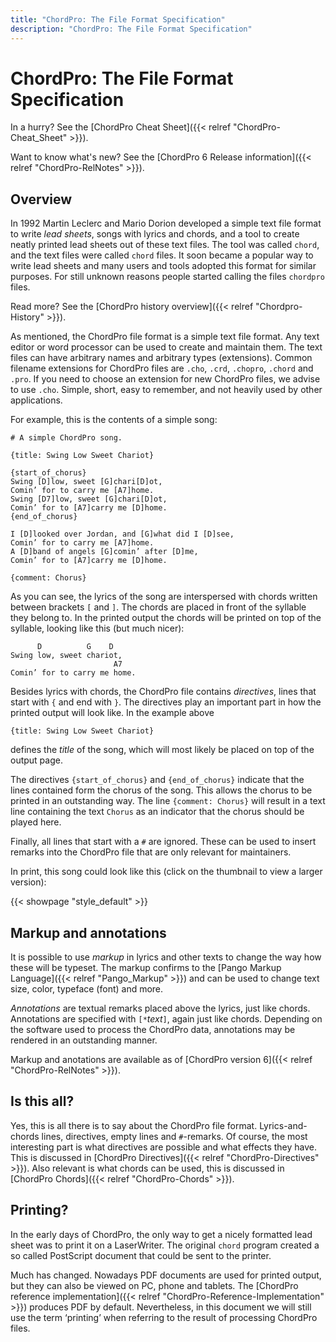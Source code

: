 ```yaml
---
title: "ChordPro: The File Format Specification"
description: "ChordPro: The File Format Specification"
---
```


# ChordPro: The File Format Specification

In a hurry? See the
[ChordPro Cheat Sheet]({{< relref "ChordPro-Cheat_Sheet" >}}).

Want to know what's new? See the
[ChordPro 6 Release information]({{< relref "ChordPro-RelNotes" >}}).

## Overview

In 1992 Martin Leclerc and Mario Dorion developed a simple text file format to write _lead sheets_, songs with lyrics and chords, and a tool to create neatly printed lead sheets out of these text files. The tool was called `chord`, and the text files were called `chord` files. It soon became a popular way to write lead sheets and many users and tools adopted this format for similar purposes. For still unknown reasons people started calling the files `chordpro` files.

Read more? See the [ChordPro history overview]({{< relref
"Chordpro-History" >}}).

As mentioned, the ChordPro file format is a simple text file format. Any text editor or word processor can be used to create and maintain them. The text files can have arbitrary names and arbitrary types (extensions). Common filename extensions for ChordPro files are `.cho`, `.crd`, `.chopro`, `.chord` and `.pro`. If you need to choose an extension for new ChordPro files, we advise to use `.cho`. Simple, short, easy to remember, and not heavily used by other applications.

For example, this is the contents of a simple song:

    # A simple ChordPro song.

    {title: Swing Low Sweet Chariot}

    {start_of_chorus}
    Swing [D]low, sweet [G]chari[D]ot,
    Comin’ for to carry me [A7]home.
    Swing [D7]low, sweet [G]chari[D]ot,
    Comin’ for to [A7]carry me [D]home.
    {end_of_chorus}

    I [D]looked over Jordan, and [G]what did I [D]see,
    Comin’ for to carry me [A7]home.
    A [D]band of angels [G]comin’ after [D]me,
    Comin’ for to [A7]carry me [D]home.

    {comment: Chorus}

As you can see, the lyrics of the song are interspersed with chords written between brackets `[` and `]`. The chords are placed in front of the syllable they belong to. In the printed output the chords will be printed on top of the syllable, looking like this (but much nicer):

          D          G    D
    Swing low, sweet chariot,
                           A7
    Comin’ for to carry me home.

Besides lyrics with chords, the ChordPro file contains _directives_, lines that start with `{` and end with `}`. The directives play an important part in how the printed output will look like. In the example above

    {title: Swing Low Sweet Chariot}

defines the _title_ of the song, which will most likely be placed on top of the output page.

The directives `{start_of_chorus}` and `{end_of_chorus}` indicate that the lines contained form the chorus of the song. This allows the chorus to be printed in an outstanding way. The line `{comment: Chorus}` will result in a text line containing the text `Chorus` as an indicator that the chorus should be played here.

Finally, all lines that start with a `#` are ignored. These can be used to insert remarks into the ChordPro file that are only relevant for maintainers.

In print, this song could look like this (click on the thumbnail to
view a larger version):

{{< showpage "style_default" >}}

## Markup and annotations

It is possible to use _markup_ in lyrics and other texts to change the
way how these will be typeset. The markup confirms to the [Pango
Markup Language]({{< relref "Pango_Markup" >}})
and can be used to change text size, color, typeface (font) and more.

_Annotations_ are textual remarks placed above the lyrics, just like
chords. Annotations are specified with `[*`*text*`]`, again just like
chords. Depending on the software used to process the ChordPro data,
annotations may be rendered in an outstanding manner.

Markup and anotations are available as of [ChordPro version 6]({{< relref "ChordPro-RelNotes" >}}).

## Is this all?

Yes, this is all there is to say about the ChordPro file format. Lyrics-and-chords lines, directives, empty lines and `#`-remarks. Of course, the most interesting part is what directives are possible and what effects they have. This is discussed in [ChordPro Directives]({{< relref "ChordPro-Directives" >}}). Also relevant is what chords can be used, this is discussed in [ChordPro Chords]({{< relref "ChordPro-Chords" >}}).

## Printing?

In the early days of ChordPro, the only way to get a nicely formatted lead sheet was to print it on a LaserWriter. The original `chord` program created a so called PostScript document that could be sent to the printer.

Much has changed. Nowadays PDF documents are used for printed output, but they can also be viewed on PC, phone and tablets. The [ChordPro reference implementation]({{< relref "ChordPro-Reference-Implementation" >}}) produces PDF by default. Nevertheless, in this document we will still use the term ‘printing’ when referring to the result of processing ChordPro files.
